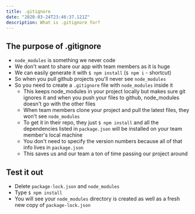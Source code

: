 ```yaml
---
title: .gitignore
date: "2020-03-24T23:46:37.121Z"
description: What is .gitignore for?
---
```


## The purpose of .gitignore
* `node_modules` is something we never code
* We don't want to share our app with team members as it is huge
* We can easily generate it with `$ npm install` (`$ npm i` - shortcut)
* So when you pull github projects you'll never see `node_modules`
* So you need to create a `.gitignore` file with `node_modules` inside it
    - This keeps node_modules in your project locally but makes sure git ignores it and when you push your files to github, node_modules doesn't go with the other files
    - When team members clone your project and pull the latest files, they won't see `node_modules`
    - To get it in their repo, they just `$ npm install` and all the dependencies listed in `package.json` will be installed on your team member's local machine
    - You don't need to specify the version numbers because all of that info lives in `package.json`
    - This saves us and our team a ton of time passing our project around

## Test it out
* Delete `package-lock.json` and `node_modules`
* Type `$ npm install`
* You will see your `node_modules` directory is created as well as a fresh new copy of `package-lock.json`
